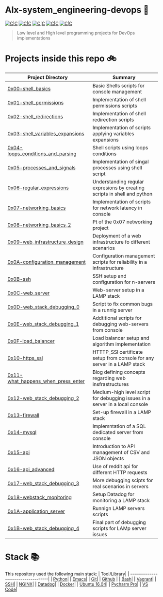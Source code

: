 
# Alx-system_engineering-devops :wrench:

[![C|C](https://img.shields.io/badge/Shell-60.9%25-bgreen.svg)](https://sourcerer.io/edward0rtiz) [![C|C](https://img.shields.io/badge/Python-23.4%25-blue.svg)](https://sourcerer.io/edward0rtiz)    [![C|C](https://img.shields.io/badge/Puppet-10.5%25-lightgrey.svg)](https://sourcerer.io/edward0rtiz) [![C|C](https://img.shields.io/badge/C-2.6%25-orange.svg)](https://sourcerer.io/edward0rtiz) [![C|C](https://img.shields.io/badge/Ruby-2.6%25-red.svg)](https://sourcerer.io/edward0rtiz)

> Low level and High level programming projects for DevOps implementations

# Projects inside this repo :bike:

| Project Directory| Summary |
| ------------------------------------|----| 
| [0x00-shell_basics](https://github.com/RaymanMoha/Alx-system_engineering-devops/tree/main/0x00-shell_basics)| Basic Shells scripts for console management| 
| [0x01-shell_permissions](https://github.com/RaymanMoha/Alx-system_engineering-devops/tree/main/0x01-shell_permissions)| Implementation of shell permissions scripts|
| [0x02-shell_redirections](https://github.com/RaymanMoha/Alx-system_engineering-devops/tree/main/0x02-shell_redirections)| Implementation of shell redirection scripts|
| [0x03-shell_variables_expansions](https://github.com/RaymanMoha/Alx-system_engineering-devops/tree/main/0x03-shell_variables_expansions)| Implementation of scripts applying variables expansions|
| [0x04-loops_conditions_and_parsing](https://github.com/RaymanMoha/Alx-system_engineering-devops/tree/main/0x04-loops_conditions_and_parsing)| Shell scripts using loops conditions|
| [0x05-processes_and_signals](https://github.com/RaymanMoha/Alx-system_engineering-devops/tree/main//0x05-processes_and_signals)| Implementation of singal processes using shell script|
| [0x06-regular_expressions](https://github.com/RaymanMoha/Alx-system_engineering-devops/tree/main/0x06-regular_expressions)| Understanding regular expresions by creating scripts in shell and python|
| [0x07-networking_basics](https://github.com/RaymanMoha/Alx-system_engineering-devops/tree/main/0x07-networking_basics)| Implementation of scripts for network latency in console|
| [0x08-networking_basics_2](https://github.com/RaymanMoha/Alx-system_engineering-devops/tree/main/0x08-networking_basics_2)| Pt of the 0x07 networking project|
| [0x09-web_infrastructure_design](https://github.com/RaymanMoha/Alx-system_engineering-devops/tree/main/0x09-web_infrastructure_design)| Deployment of a web infrastructure fo different scenarios|
| [0x0A-configuration_management](https://github.com/RaymanMoha/Alx-system_engineering-devops/tree/main/0x0A-configuration_management)| Configuration management scripts for reliability in a infrastructure|
| [0x0B-ssh](https://github.com/RaymanMoha/Alx-system_engineering-devops/tree/main/0x0B-ssh)| SSH setup and configuration for n-servers|
| [0x0C-web_server](https://github.com/RaymanMoha/Alx-system_engineering-devops/tree/main/0x0C-web_server)| Web-server setup in a LAMP stack|
| [0x0D-web_stack_debugging_0](https://github.com/RaymanMoha/Alx-system_engineering-devops/tree/main/0x0D-web_stack_debugging_0)| Script to fix common bugs in a runnig server|
| [0x0E-web_stack_debugging_1](https://github.com/RaymanMoha/Alx-system_engineering-devops/tree/main/0x0E-web_stack_debugging_1)| Addtitional scripts for debugging web-servers from console|
| [0x0F-load_balancer](https://github.com/RaymanMoha/Alx-system_engineering-devops/tree/main/0x0F-load_balancer)| Load balancer setup and algorithm implementation|
| [0x10-https_ssl](https://github.com/RaymanMoha/Alx-system_engineering-devops/tree/main/0x10-https_ssl)| HTTTP_SSl certificate setup from console for any server in a LAMP stack|
| [0x11-what_happens_when_press_enter](https://github.com/RaymanMoha/Alx-system_engineering-devops/tree/main/0x11-what_happens_when_your_type_holbertonschool_comin_your_browser_and_press_enter)| Blog defining concepts regarding web insfrastructures |
| [0x12-web_stack_debugging_2](https://github.com/RaymanMoha/Alx-system_engineering-devops/tree/main/0x12-web_stack_debugging_2)| Medium-high level script for debugging issues in a server in a local console|
| [0x13-firewall](https://github.com/RaymanMoha/Alx-system_engineering-devops/tree/main/0x13-firewall)| Set-up firewall in a LAMP stack|
| [0x14-mysql](https://github.com/RaymanMoha/Alx-system_engineering-devops/tree/main/0x14-mysql)| Implemntation of a SQL dedicated server from console|
| [0x15-api](https://github.com/RaymanMoha/Alx-system_engineering-devops/tree/main/0x15-api)| Introduction to API management of CSV and JSON objects|
| [0x16-api_advanced](https://github.com/RaymanMoha/Alx-system_engineering-devops/tree/main/0x16-api_advanced)| Use of reddit api for different HTTP requests|
| [0x17-web_stack_debugging_3](https://github.com/RaymanMoha/Alx-system_engineering-devops/tree/main/0x17-web_stack_debugging_3)| More debugging scipts for real scenarios in servers|
| [0x18-webstack_monitoring](https://github.com/RaymanMoha/Alx-system_engineering-devops/tree/main/0x18-webstack_monitoring)| Setup Datadog for monitoring a LAMP stack|
| [0x1A-application_server](https://github.com/RaymanMoha/Alx-system_engineering-devops/tree/main/0x1A-application_server)| Runnign LAMP servers scripts|
| [0x1B-web_stack_debugging_4](https://github.com/RaymanMoha/Alx-system_engineering-devops/tree/main/0x1B-web_stack_debugging_4)| Final part of debugging scripts for LAMp server issues|



# Stack :books:

This repository used the following main stack:
| Tool/Library| 
| ------------------------------------| 
| [Python](https://www.python.org/)|
| [Emacs](https://www.gnu.org/software/emacs/)| 
| [Git](https://git-scm.com/)| 
| [Github](https://github.com/) | 
| [Bash](https://www.gnu.org/software/bash/)| 
| [Vagrant](https://www.vagrantup.com/)|
| [SSH](https://www.ssh.com/ssh/ssh-key-basics)|
| [NGINX](https://www.nginx.com/)|
| [Datadog](https://www.datadoghq.com/)|
| [Docker](https://www.docker.com/)|
| [Ubuntu 16.04](https://releases.ubuntu.com/16.04/)|
| [Pycharm Pro](https://www.jetbrains.com/pycharm/)|
| [VS Code](https://code.visualstudio.com/)|


